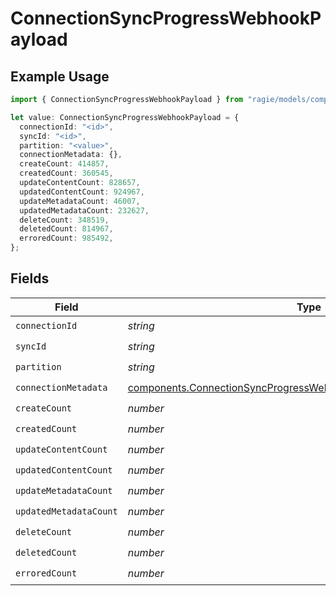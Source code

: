 # ConnectionSyncProgressWebhookPayload

## Example Usage

```typescript
import { ConnectionSyncProgressWebhookPayload } from "ragie/models/components";

let value: ConnectionSyncProgressWebhookPayload = {
  connectionId: "<id>",
  syncId: "<id>",
  partition: "<value>",
  connectionMetadata: {},
  createCount: 414857,
  createdCount: 360545,
  updateContentCount: 828657,
  updatedContentCount: 924967,
  updateMetadataCount: 46007,
  updatedMetadataCount: 232627,
  deleteCount: 348519,
  deletedCount: 814967,
  erroredCount: 985492,
};
```

## Fields

| Field                                                                                                                                                  | Type                                                                                                                                                   | Required                                                                                                                                               | Description                                                                                                                                            |
| ------------------------------------------------------------------------------------------------------------------------------------------------------ | ------------------------------------------------------------------------------------------------------------------------------------------------------ | ------------------------------------------------------------------------------------------------------------------------------------------------------ | ------------------------------------------------------------------------------------------------------------------------------------------------------ |
| `connectionId`                                                                                                                                         | *string*                                                                                                                                               | :heavy_check_mark:                                                                                                                                     | N/A                                                                                                                                                    |
| `syncId`                                                                                                                                               | *string*                                                                                                                                               | :heavy_check_mark:                                                                                                                                     | N/A                                                                                                                                                    |
| `partition`                                                                                                                                            | *string*                                                                                                                                               | :heavy_check_mark:                                                                                                                                     | N/A                                                                                                                                                    |
| `connectionMetadata`                                                                                                                                   | [components.ConnectionSyncProgressWebhookPayloadConnectionMetadata](../../models/components/connectionsyncprogresswebhookpayloadconnectionmetadata.md) | :heavy_check_mark:                                                                                                                                     | N/A                                                                                                                                                    |
| `createCount`                                                                                                                                          | *number*                                                                                                                                               | :heavy_check_mark:                                                                                                                                     | N/A                                                                                                                                                    |
| `createdCount`                                                                                                                                         | *number*                                                                                                                                               | :heavy_check_mark:                                                                                                                                     | N/A                                                                                                                                                    |
| `updateContentCount`                                                                                                                                   | *number*                                                                                                                                               | :heavy_check_mark:                                                                                                                                     | N/A                                                                                                                                                    |
| `updatedContentCount`                                                                                                                                  | *number*                                                                                                                                               | :heavy_check_mark:                                                                                                                                     | N/A                                                                                                                                                    |
| `updateMetadataCount`                                                                                                                                  | *number*                                                                                                                                               | :heavy_check_mark:                                                                                                                                     | N/A                                                                                                                                                    |
| `updatedMetadataCount`                                                                                                                                 | *number*                                                                                                                                               | :heavy_check_mark:                                                                                                                                     | N/A                                                                                                                                                    |
| `deleteCount`                                                                                                                                          | *number*                                                                                                                                               | :heavy_check_mark:                                                                                                                                     | N/A                                                                                                                                                    |
| `deletedCount`                                                                                                                                         | *number*                                                                                                                                               | :heavy_check_mark:                                                                                                                                     | N/A                                                                                                                                                    |
| `erroredCount`                                                                                                                                         | *number*                                                                                                                                               | :heavy_check_mark:                                                                                                                                     | N/A                                                                                                                                                    |